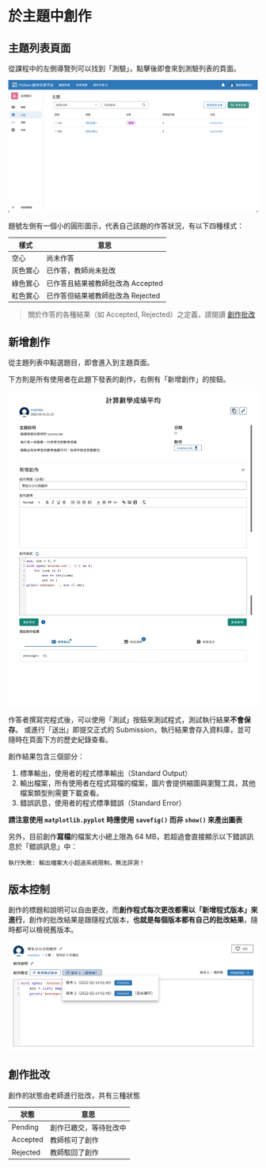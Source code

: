 # 於主題中創作


## 主題列表頁面

從課程中的左側導覽列可以找到「測驗」，點擊後即會來到測驗列表的頁面。

![測驗列表示意圖](../images/student-problem-list.png)

題號左側有一個小的圓形圖示，代表自己該題的作答狀況，有以下四種樣式：

| 樣式                          | 意思                              |
|-----------------------------|---------------------------------|
| <status-icon s="n" />空心     | 尚未作答                          |
| <status-icon s="p" />灰色實心 | 已作答，教師尚未批改               |
| <status-icon s="a" />綠色實心 | 已作答且結果被教師批改為 Accepted |
| <status-icon s="w" />紅色實心 | 已作答但結果被教師批改為 Rejected |

> 關於作答的各種結果（如 Accepted, Rejected）之定義，請閱讀 [創作批改](#創作批改)


## 新增創作

從主題列表中點選題目，即會進入到主題頁面。

下方則是所有使用者在此題下發表的創作，右側有「新增創作」的按鈕。

![新增創作示意圖](../images/create-creation.jpg)

作答者撰寫完程式後，可以使用「測試」按鈕來測試程式，測試執行結果**不會保存**。
或進行「送出」即提交正式的 Submission，執行結果會存入資料庫，並可隨時在頁面下方的歷史紀錄查看。

創作結果包含三個部分：
1. 標準輸出，使用者的程式標準輸出（Standard Output）
2. 輸出檔案，所有使用者在程式寫檔的檔案，圖片會提供縮圖與瀏覽工具，其他檔案類型則需要下載查看。
3. 錯誤訊息，使用者的程式標準錯誤（Standard Error）

**請注意使用 `matplotlib.pyplot` 時應使用 `savefig()` 而非 `show()` 來產出圖表**

另外，目前創作**寫檔**的檔案大小總上限為 64 MB，若超過會直接顯示以下錯誤訊息於「錯誤訊息」中：
```
執行失敗: 輸出檔案大小超過系統限制，無法評測！
```


## 版本控制

創作的標題和說明可以自由更改，而**創作程式每次更改都需以「新增程式版本」來進行**，創作的批改結果是跟隨程式版本，**也就是每個版本都有自己的批改結果**，隨時都可以檢視舊版本。

![創作版本控制示意圖](../images/comment-version.png)


## 創作批改

創作的狀態由老師進行批改，共有三種狀態

| 狀態     | 意思                  |
|----------|---------------------|
| Pending  | 創作已繳交，等待批改中 |
| Accepted | 教師核可了創作        |
| Rejected | 教師駁回了創作        |

